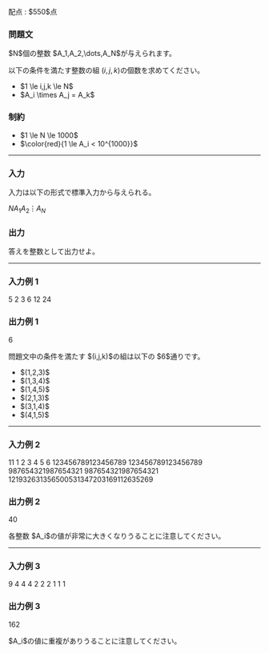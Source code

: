 
<div>

<span>

<span>

<p>
配点 : $550$点
</p>

<div>

<section>

### **問題文**

<p>
$N$個の整数 $A_1,A_2,\dots,A_N$が与えられます。

以下の条件を満たす整数の組 $(i,j,k)$の個数を求めてください。
</p>

<ul>

<li>
$1 \le i,j,k \le N$
</li>

<li>
$A_i \times A_j = A_k$
</li>

</ul>

</section>

</div>

<div>

<section>

### **制約**

<ul>

<li>
$1 \le N \le 1000$
</li>

<li>
$\color{red}{1 \le A_i < 10^{1000}}$
</li>

</ul>

</section>

</div>

---

<div>

<div>

<section>

### **入力**

<p>
入力は以下の形式で標準入力から与えられる。
</p>

<div>

$N$$A_1$$A_2$$\vdots$$A_N$
</div>

</section>

</div>

<div>

<section>

### **出力**

<p>
答えを整数として出力せよ。
</p>

</section>

</div>

</div>

---

<div>

<section>

### **入力例 1**

<div>

5
2
3
6
12
24

</div>

</section>

</div>

<div>

<section>

### **出力例 1**

<div>

6

</div>

<p>
問題文中の条件を満たす $(i,j,k)$の組は以下の $6$通りです。
</p>

<ul>

<li>
$(1,2,3)$
</li>

<li>
$(1,3,4)$
</li>

<li>
$(1,4,5)$
</li>

<li>
$(2,1,3)$
</li>

<li>
$(3,1,4)$
</li>

<li>
$(4,1,5)$
</li>

</ul>

</section>

</div>

---

<div>

<section>

### **入力例 2**

<div>

11
1
2
3
4
5
6
123456789123456789
123456789123456789
987654321987654321
987654321987654321
121932631356500531347203169112635269

</div>

</section>

</div>

<div>

<section>

### **出力例 2**

<div>

40

</div>

<p>
各整数 $A_i$の値が非常に大きくなりうることに注意してください。  
</p>

</section>

</div>

---

<div>

<section>

### **入力例 3**

<div>

9
4
4
4
2
2
2
1
1
1

</div>

</section>

</div>

<div>

<section>

### **出力例 3**

<div>

162

</div>

<p>
$A_i$の値に重複がありうることに注意してください。
</p>

</section>

</div>

</span>

</span>

</div>
